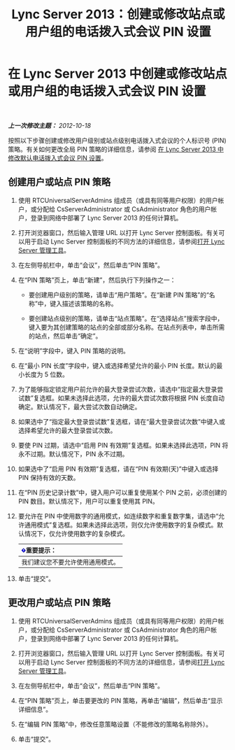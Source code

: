 ﻿---
title: Lync Server 2013：创建或修改站点或用户组的电话拨入式会议 PIN 设置
TOCTitle: 创建或修改站点或用户组的电话拨入式会议 PIN 设置
ms:assetid: c29bab5c-2b93-48e0-ae0b-29564daaff9a
ms:mtpsurl: https://technet.microsoft.com/zh-cn/library/Gg412959(v=OCS.15)
ms:contentKeyID: 49314161
ms.date: 05/19/2016
mtps_version: v=OCS.15
ms.translationtype: HT
---

# 在 Lync Server 2013 中创建或修改站点或用户组的电话拨入式会议 PIN 设置

 

_**上一次修改主题：** 2012-10-18_

按照以下步骤创建或修改用户级别或站点级别电话拨入式会议的个人标识号 (PIN) 策略。有关如何更改全局 PIN 策略的详细信息，请参阅 [在 Lync Server 2013 中修改默认电话拨入式会议 PIN 设置](lync-server-2013-modify-the-default-dial-in-conferencing-pin-settings.md)。

## 创建用户或站点 PIN 策略

1.  使用 RTCUniversalServerAdmins 组成员（或具有同等用户权限）的用户帐户，或分配给 CsServerAdministrator 或 CsAdministrator 角色的用户帐户，登录到网络中部署了 Lync Server 2013 的任何计算机。

2.  打开浏览器窗口，然后输入管理 URL 以打开 Lync Server 控制面板。有关可以用于启动 Lync Server 控制面板的不同方法的详细信息，请参阅[打开 Lync Server 管理工具](lync-server-2013-open-lync-server-administrative-tools.md)。

3.  在左侧导航栏中，单击“会议”，然后单击“PIN 策略”。

4.  在“PIN 策略”页上，单击“新建”，然后执行下列操作之一：
    
      - 要创建用户级别的策略，请单击“用户策略”。在“新建 PIN 策略”的“名称”中，键入描述该策略的名称。
    
      - 要创建站点级别的策略，请单击“站点策略”。在“选择站点”搜索字段中，键入要为其创建策略的站点的全部或部分名称。在站点列表中，单击所需的站点，然后单击“确定”。

5.  在“说明”字段中，键入 PIN 策略的说明。

6.  在“最小 PIN 长度”字段中，键入或选择希望允许的最小 PIN 长度。默认的最小长度为 5 位数。

7.  为了能够指定锁定用户前允许的最大登录尝试次数，请选中“指定最大登录尝试数”复选框。如果未选择此选项，允许的最大尝试次数将根据 PIN 长度自动确定。默认情况下，最大尝试次数自动确定。

8.  如果选中了“指定最大登录尝试数”复选框，请在“最大登录尝试次数”中键入或选择希望允许的最大登录尝试次数。

9.  要使 PIN 过期，请选中“启用 PIN 有效期”复选框。如果未选择此选项，PIN 将永不过期。默认情况下，PIN 永不过期。

10. 如果选中了“启用 PIN 有效期”复选框，请在“PIN 有效期(天)”中键入或选择 PIN 保持有效的天数。

11. 在“PIN 历史记录计数”中，键入用户可以重复使用某个 PIN 之前，必须创建的 PIN 数目。默认情况下，用户可以重复使用其 PIN。

12. 要允许在 PIN 中使用数字的通用模式，如连续数字和重复数字集，请选中“允许通用模式”复选框。如果未选择此选项，则仅允许使用数字的复杂模式。默认情况下，仅允许使用数字的复杂模式。
    
    <table>
    <thead>
    <tr class="header">
    <th><img src="images/Gg398794.important(OCS.15).gif" title="important" alt="important" />重要提示：</th>
    </tr>
    </thead>
    <tbody>
    <tr class="odd">
    <td>我们建议您不要允许使用通用模式。</td>
    </tr>
    </tbody>
    </table>


13. 单击“提交”。

## 更改用户或站点 PIN 策略

1.  使用 RTCUniversalServerAdmins 组成员（或具有同等用户权限）的用户帐户，或分配给 CsServerAdministrator 或 CsAdministrator 角色的用户帐户，登录到网络中部署了 Lync Server 2013 的任何计算机。

2.  打开浏览器窗口，然后输入管理 URL 以打开 Lync Server 控制面板。有关可以用于启动 Lync Server 控制面板的不同方法的详细信息，请参阅[打开 Lync Server 管理工具](lync-server-2013-open-lync-server-administrative-tools.md)。

3.  在左侧导航栏中，单击“会议”，然后单击“PIN 策略”。

4.  在“PIN 策略”页上，单击要更改的 PIN 策略，再单击“编辑”，然后单击“显示详细信息”。

5.  在“编辑 PIN 策略”中，修改任意策略设置（不能修改的策略名称除外）。

6.  单击“提交”。

